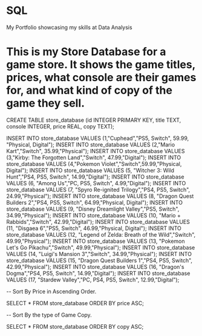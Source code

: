 # SQL
My Portfolio showcasing my skills at Data Analysis
# This is my Store Database for a game store.  It shows the game titles, prices, what console are their games for, and what kind of copy of the game they sell.

CREATE TABLE store_database (id INTEGER PRIMARY KEY, title TEXT, console INTEGER, price REAL, copy TEXT);

INSERT INTO store_database VALUES (1,"Cuphead","PS5, Switch", 59.99, "Physical, Digital");
INSERT INTO store_database VALUES (2,"Mario Kart","Switch", 35.99,"Physical");
INSERT INTO store_database VALUES (3,"Kirby: The Forgotten Land","Switch", 47.99,"Digital");
INSERT INTO store_database VALUES (4,"Pokemon Violet","Switch",59.99,"Physical, Digital");
INSERT INTO store_database VALUES (5, "Witcher 3: Wild Hunt","PS4, PS5, Switch", 14.99,"Digital");
INSERT INTO store_database VALUES (6, "Among Us","PC, PS5, Switch", 4.99,"Digital");
INSERT INTO store_database VALUES (7, "Spyro Re-ignited Trilogy","PS4, PS5, Switch", 24.99,"Physical");
INSERT INTO store_database VALUES (8, "Dragon Quest Builders 2","PS4, PS5, Switch", 64.99,"Physical, Digital");
INSERT INTO store_database VALUES (9, "Disney Dreamlight Valley","PS5, Switch", 34.99,"Physical");
INSERT INTO store_database VALUES (10, "Mario + Rabbids","Switch", 42.99,"Digital");
INSERT INTO store_database VALUES (11, "Disgaea 6","PS5, Switch", 46.99,"Physical, Digital");
INSERT INTO store_database VALUES (12, "Legend of Zelda: Breath of the Wild","Switch", 49.99,"Physical");
INSERT INTO store_database VALUES (13, "Pokemon Let's Go Pikachu","Switch", 49.99,"Physical");
INSERT INTO store_database VALUES (14, "Luigi's Mansion 3","Switch", 34.99,"Physical");
INSERT INTO store_database VALUES (15, "Dragon Quest Builders 1","PS4, PS5, Switch", 42.99,"Physical");
INSERT INTO store_database VALUES (16, "Dragon's Dogma","PS4, PS5, Switch", 14.99,"Digital");
INSERT INTO store_database VALUES (17, "Stardew Valley","PC, PS4, PS5, Switch", 12.99,"Digital");

-- Sort By Price in Ascending Order.

SELECT * FROM store_database
ORDER BY price ASC;


-- Sort By the type of Game Copy.

SELECT * FROM store_database
ORDER BY copy ASC;
